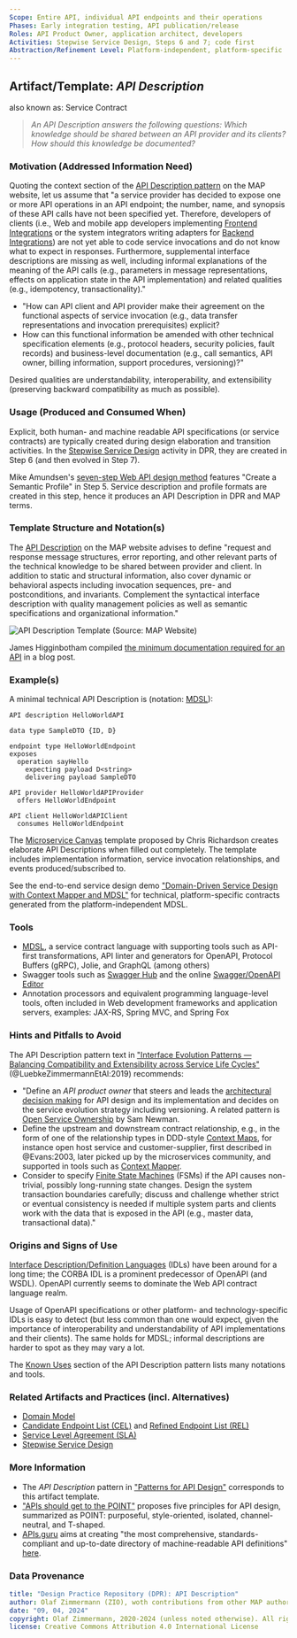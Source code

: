 ```yaml
---
Scope: Entire API, individual API endpoints and their operations
Phases: Early integration testing, API publication/release 
Roles: API Product Owner, application architect, developers
Activities: Stepwise Service Design, Steps 6 and 7; code first
Abstraction/Refinement Level: Platform-independent, platform-specific
---
```



Artifact/Template: *API Description*
------------------------------------
also known as: Service Contract 

> *An API Description answers the following questions: Which knowledge should be shared between an API provider and its clients? How should this knowledge be documented?* <!-- MAP quote -->

### Motivation (Addressed Information Need) 
Quoting the context section of the [API Description pattern](https://microservice-api-patterns.org/patterns/foundation/APIDescription) on the MAP website, let us assume that "a service provider has decided to expose one or more API operations in an API endpoint; the number, name, and synopsis of these API calls have not been specified yet. Therefore, developers of clients (i.e., Web and mobile app developers implementing [Frontend Integrations](https://microservice-api-patterns.org/patterns/foundation/FrontendIntegration) or the system integrators writing adapters for [Backend Integrations](https://microservice-api-patterns.org/patterns/foundation/BackendIntegration)) are not yet able to code service invocations and do not know what to expect in responses. Furthermore, supplemental interface descriptions are missing as well, including informal explanations of the meaning of the API calls (e.g., parameters in message representations, effects on application state in the API implementation) and related qualities (e.g., idempotency, transactionality)."

* "How can API client and API provider make their agreement on the functional aspects of service invocation (e.g., data transfer representations and invocation prerequisites) explicit?
* How can this functional information be amended with other technical specification elements (e.g., protocol headers, security policies, fault records) and business-level documentation (e.g., call semantics, API owner, billing information, support procedures, versioning)?"

Desired qualities are understandability, interoperability, and extensibility (preserving backward compatibility as much as possible).


### Usage (Produced and Consumed When)
Explicit, both human- and machine readable API specifications (or service contracts) are typically created during design elaboration and transition activities. In the [Stepwise Service Design](../activities/SDPR-StepwiseServiceDesign.md) activity in DPR, they are created in Step 6 (and then evolved in Step 7).

Mike Amundsen's [seven-step Web API design method](https://www.infoq.com/articles/web-api-design-methodology/) features "Create a Semantic Profile" in Step 5. Service description and profile formats are created in this step, hence it produces an API Description in DPR and MAP terms.
<!-- @Amundsen:2020 proposes to use ALPS -->

### Template Structure and Notation(s)
The [API Description](https://microservice-api-patterns.org/patterns/foundation/APIDescription) on the MAP website advises to define "request and response message structures, error reporting, and other relevant parts of the technical knowledge to be shared between provider and client. In addition to static and structural information, also cover dynamic or behavioral aspects including invocation sequences, pre- and postconditions, and invariants. Complement the syntactical interface description with quality management policies as well as semantic specifications and organizational information."

![API Description Template (Source: MAP Website)](/artifact-templates//images/ElaborateAPIDescription.png)

James Higginbotham compiled [the minimum documentation required for an API](https://tyk.io/whats-minimum-documentation-required-api/) in a blog post.

### Example(s)
A minimal technical API Description is (notation: [MDSL](https://microservice-api-patterns.github.io/MDSL-Specification/)):

<!-- was ~~~ -->
```guess
API description HelloWorldAPI

data type SampleDTO {ID, D} 

endpoint type HelloWorldEndpoint
exposes 
  operation sayHello 
    expecting payload D<string>  
    delivering payload SampleDTO

API provider HelloWorldAPIProvider
  offers HelloWorldEndpoint

API client HelloWorldAPIClient
  consumes HelloWorldEndpoint
``` 
<!-- ~~~ -->

The [Microservice Canvas](http://chrisrichardson.net/post/microservices/general/2019/02/27/microservice-canvas.html) template proposed by Chris Richardson creates elaborate API Descriptions when filled out completely. The template includes implementation information, service invocation relationships, and events produced/subscribed to.

See the end-to-end service design demo ["Domain-Driven Service Design with Context Mapper and MDSL"](https://ozimmer.ch/practices/2020/06/10/ICWEKeynoteAndDemo.html) for technical, platform-specific contracts generated from the platform-independent MDSL.


### Tools

* [MDSL](https://microservice-api-patterns.github.io/MDSL-Specification/), a service contract language with supporting tools such as API-first transformations, API linter and generators for OpenAPI, Protocol Buffers (gRPC), Jolie, and GraphQL (among others)
* Swagger tools such as [Swagger Hub](https://swagger.io/tools/swaggerhub/) and the online [Swagger/OpenAPI Editor](https://editor.swagger.io/) 
* Annotation processors and equivalent programming language-level tools, often included in Web development frameworks and application servers, examples: JAX-RS, Spring MVC, and Spring Fox


### Hints and Pitfalls to Avoid

The API Description pattern text in ["Interface Evolution Patterns — Balancing Compatibility and Extensibility across Service Life Cycles"](http://eprints.cs.univie.ac.at/6082/1/WADE-EuroPlop2019Paper.pdf) (@LuebkeZimmermannEtAl:2019) recommends:

* "Define an *API product owner* that steers and leads the [architectural decision making](https://en.wikipedia.org/wiki/Architectural_decision) for API design and its implementation and decides on the service evolution strategy including versioning. A related pattern is [Open Service Ownership](http://samnewman.io/patterns/organizational/open-service-ownership/) by Sam Newman.
* Define the upstream and downstream contract relationship, e.g., in the form of one of the relationship types in DDD-style [Context Maps](./DPR-StrategicDDDContextMap.md), for instance open host service and customer-supplier, first described in @Evans:2003, later picked up by the microservices community, and supported in tools such as [Context Mapper](https://contextmapper.org/).
* Consider to specify [Finite State Machines](https://en.wikipedia.org/wiki/Finite-state_machine) (FSMs) if the API causes non-trivial, possibly long-running state changes. Design the system transaction boundaries carefully; discuss and challenge whether strict or eventual consistency is needed if multiple system parts and clients work with the data that is exposed in the API (e.g., master data, transactional data)."


### Origins and Signs of Use
[Interface Description/Definition Languages](https://en.wikipedia.org/wiki/Interface_description_language) (IDLs) have been around for a long time; the CORBA IDL is a prominent predecessor of OpenAPI (and WSDL). OpenAPI currently seems to dominate the Web API contract language realm.

Usage of OpenAPI specifications or other platform- and technology-specific IDLs is easy to detect (but less common than one would expect, given the importance of interoperability and understandability of API implementations and their clients). The same holds for MDSL; informal descriptions are harder to spot as they may vary a lot.

The [Known Uses](https://microservice-api-patterns.org/patterns/foundation/APIDescription#sec:APIDescription:KnownUses) section of the API Description pattern lists many notations and tools. 

### Related Artifacts and Practices (incl. Alternatives)

* [Domain Model](DPR-DomainModel.md)
* [Candidate Endpoint List (CEL)](SDPR-CandidateEndpointList.md) and [Refined Endpoint List (REL)](SDPR-RefinedEndpointList.md)
* [Service Level Agreement (SLA)](SDPR-ServiceLevelAgreement.md) 
* [Stepwise Service Design](../activities/SDPR-StepwiseServiceDesign.md)

### More Information

* The *API Description* pattern in ["Patterns for API Design"](https://api-patterns.org/book/) corresponds to this artifact template.
* ["APIs should get to the POINT"](https://medium.com/olzzio/apis-should-get-to-the-point-c79113efa31c) proposes five principles for API design, summarized as POINT: purposeful, style-oriented, isolated, channel-neutral, and T-shaped.
* [APIs.guru](https://apis.guru/) aims at creating "the most comprehensive, standards-compliant and up-to-date directory of machine-readable API definitions" [here](https://github.com/APIs-guru/openapi-directory).
<!-- sunset: * The [Programmable Web](https://www.programmableweb.com/) also lists countless APIs and contract information (not all entries seem to be up to date). -->


### Data Provenance 

```yaml
title: "Design Practice Repository (DPR): API Description"
author: Olaf Zimmermann (ZIO), woth contributions from other MAP authors
date: "09, 04, 2024"
copyright: Olaf Zimmermann, 2020-2024 (unless noted otherwise). All rights reserved.
license: Creative Commons Attribution 4.0 International License
```
